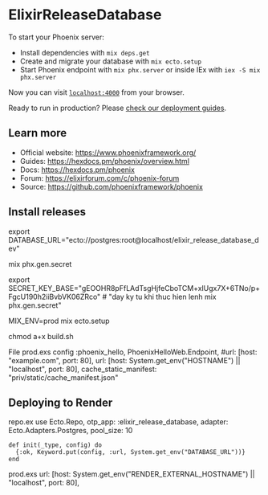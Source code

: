 # ElixirReleaseDatabase

To start your Phoenix server:

  * Install dependencies with `mix deps.get`
  * Create and migrate your database with `mix ecto.setup`
  * Start Phoenix endpoint with `mix phx.server` or inside IEx with `iex -S mix phx.server`

Now you can visit [`localhost:4000`](http://localhost:4000) from your browser.

Ready to run in production? Please [check our deployment guides](https://hexdocs.pm/phoenix/deployment.html).

## Learn more

  * Official website: https://www.phoenixframework.org/
  * Guides: https://hexdocs.pm/phoenix/overview.html
  * Docs: https://hexdocs.pm/phoenix
  * Forum: https://elixirforum.com/c/phoenix-forum
  * Source: https://github.com/phoenixframework/phoenix


## Install releases
  export DATABASE_URL="ecto://postgres:root@localhost/elixir_release_database_dev"

  mix phx.gen.secret

  export SECRET_KEY_BASE="gEOOHR8pFfLAdTsgHjfeCboTCM+xlUgx7X+6TNo/p+FgcU190h2iiBvbVK06ZRco"  # "day ky tu khi thuc hien lenh mix phx.gen.secret"


  MIX_ENV=prod mix ecto.setup

  chmod a+x build.sh

  File prod.exs
    config :phoenix_hello, PhoenixHelloWeb.Endpoint,
      #url: [host: "example.com", port: 80], 
      url: [host: System.get_env("HOSTNAME") || "localhost", port: 80],
      cache_static_manifest: "priv/static/cache_manifest.json"

## Deploying to Render
  repo.ex
    use Ecto.Repo,
    otp_app: :elixir_release_database,
    adapter: Ecto.Adapters.Postgres,
    pool_size: 10

    def init(_type, config) do
      {:ok, Keyword.put(config, :url, System.get_env("DATABASE_URL"))}
    end

  prod.exs
    url: [host: System.get_env("RENDER_EXTERNAL_HOSTNAME") || "localhost", port: 80],